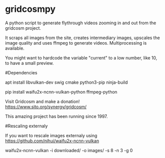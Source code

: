 # gridcosmpy

A python script to generate flythrough videos zooming in and out from the gridcosm project.

It scraps all images from the site, creates intermediary images, upscales the image quality and uses ffmpeg to generate videos. Multiprocessing is available.

You might want to hardcode the variable "current" to a low number, like 10, to have a small preview.

#Dependencies

apt install libvulkan-dev swig cmake python3-pip ninja-build

pip install waifu2x-ncnn-vulkan-python ffmpeg-python

Visit Gridcosm and make a donation! https://www.sito.org/synergy/gridcosm/

This amazing project has been running since 1997.

#Rescaling externaly

If you want to rescale images externaly using https://github.com/nihui/waifu2x-ncnn-vulkan

waifu2x-ncnn-vulkan -i downloaded/ -o images/ -s 8 -n 3 -g 0
